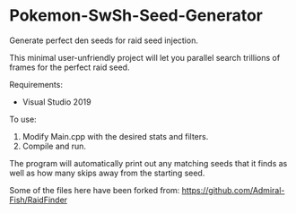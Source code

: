 # Pokemon-SwSh-Seed-Generator
Generate perfect den seeds for raid seed injection.

This minimal user-unfriendly project will let you parallel search trillions of frames for the perfect raid seed.

Requirements:
 - Visual Studio 2019

To use:
 1. Modify Main.cpp with the desired stats and filters.
 2. Compile and run.

The program will automatically print out any matching seeds that it finds as well as how many skips away from the starting seed.

Some of the files here have been forked from: https://github.com/Admiral-Fish/RaidFinder
